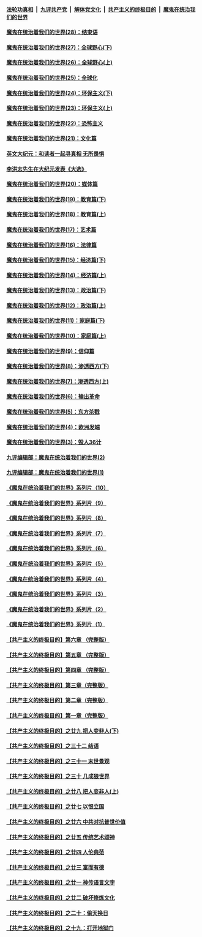 

####  [法轮功真相](../../../../basic/blob/master/README.md?t=04060732) &nbsp;|&nbsp; [九评共产党](../../../../9ping.md/blob/master/README.md?t=04060732) &nbsp;|&nbsp; [解体党文化](../../../../jtdwh.md/blob/master/README.md?t=04060732)  &nbsp;|&nbsp; [共产主义的终极目的](../../../../gczydzjmd.md/blob/master/README.md?t=04060732) &nbsp;|&nbsp; [魔鬼在统治我们的世界](../../../../mgztzwmdsj.md/blob/master/README.md?t=04060732) 

#### [魔鬼在统治着我们的世界(28)：结束语](../pages/nsc422/n10936246.md?t=04060732) 

#### [魔鬼在统治着我们的世界(27)：全球野心(下)](../pages/nsc422/n10928319.md?t=04060732) 

#### [魔鬼在统治着我们的世界(26)：全球野心(上)](../pages/nsc422/n10900318.md?t=04060732) 

#### [魔鬼在统治着我们的世界(25)：全球化](../pages/nsc422/n10788205.md?t=04060732) 

#### [魔鬼在统治着我们的世界(24)：环保主义(下)](../pages/nsc422/n10695307.md?t=04060732) 

#### [魔鬼在统治着我们的世界(23)：环保主义(上)](../pages/nsc422/n10688613.md?t=04060732) 

#### [魔鬼在统治着我们的世界(22)：恐怖主义](../pages/nsc422/n10614727.md?t=04060732) 

#### [魔鬼在统治着我们的世界(21)：文化篇](../pages/nsc422/n10597706.md?t=04060732) 

#### [英文大纪元：和读者一起寻真相 无所畏惧](../pages/nsc422/n12542027.md?t=04060732) 

#### [李洪志先生在大纪元发表《大选》](../pages/nsc422/n12534746.md?t=04060732) 

#### [魔鬼在统治着我们的世界(20)：媒体篇](../pages/nsc422/n10586579.md?t=04060732) 

#### [魔鬼在统治着我们的世界(19)：教育篇(下)](../pages/nsc422/n10564808.md?t=04060732) 

#### [魔鬼在统治着我们的世界(18)：教育篇(上)](../pages/nsc422/n10526970.md?t=04060732) 

#### [魔鬼在统治着我们的世界(17)：艺术篇](../pages/nsc422/n10499093.md?t=04060732) 

#### [魔鬼在统治着我们的世界(16)：法律篇](../pages/nsc422/n10485969.md?t=04060732) 

#### [魔鬼在统治着我们的世界(15)：经济篇(下)](../pages/nsc422/n10469975.md?t=04060732) 

#### [魔鬼在统治着我们的世界(14)：经济篇(上)](../pages/nsc422/n10457370.md?t=04060732) 

#### [魔鬼在统治着我们的世界(13)：政治篇(下)](../pages/nsc422/n10448270.md?t=04060732) 

#### [魔鬼在统治着我们的世界(12)：政治篇(上)](../pages/nsc422/n10444576.md?t=04060732) 

#### [魔鬼在统治着我们的世界(11)：家庭篇(下)](../pages/nsc422/n10440961.md?t=04060732) 

#### [魔鬼在统治着我们的世界(10)：家庭篇(上)](../pages/nsc422/n10435448.md?t=04060732) 

#### [魔鬼在统治着我们的世界(9)：信仰篇](../pages/nsc422/n10432159.md?t=04060732) 

#### [魔鬼在统治着我们的世界(8)：渗透西方(下)](../pages/nsc422/n10429603.md?t=04060732) 

#### [魔鬼在统治着我们的世界(7)：渗透西方(上)](../pages/nsc422/n10426013.md?t=04060732) 

#### [魔鬼在统治着我们的世界(6)：输出革命](../pages/nsc422/n10421536.md?t=04060732) 

#### [魔鬼在统治着我们的世界(5)：东方杀戮](../pages/nsc422/n10417707.md?t=04060732) 

#### [魔鬼在统治着我们的世界(4)：欧洲发端](../pages/nsc422/n10414890.md?t=04060732) 

#### [魔鬼在统治着我们的世界(3)：毁人36计](../pages/nsc422/n10411583.md?t=04060732) 

#### [九评编辑部：魔鬼在统治着我们的世界(2)](../pages/nsc422/n10410036.md?t=04060732) 

#### [九评编辑部：魔鬼在统治着我们的世界(1)](../pages/nsc422/n10406825.md?t=04060732) 

#### [《魔鬼在统治着我们的世界》系列片（10）](../pages/nsc422/n12292670.md?t=04060732) 

#### [《魔鬼在统治着我们的世界》系列片（9）](../pages/nsc422/n12290859.md?t=04060732) 

#### [《魔鬼在统治着我们的世界》系列片（8）](../pages/nsc422/n12287445.md?t=04060732) 

#### [《魔鬼在统治着我们的世界》系列片（7）](../pages/nsc422/n12283425.md?t=04060732) 

#### [《魔鬼在统治着我们的世界》系列片（6）](../pages/nsc422/n12282314.md?t=04060732) 

#### [《魔鬼在统治着我们的世界》系列片（5）](../pages/nsc422/n12281419.md?t=04060732) 

#### [《魔鬼在统治着我们的世界》系列片（4）](../pages/nsc422/n12274024.md?t=04060732) 

#### [《魔鬼在统治着我们的世界》系列片（3）](../pages/nsc422/n12271322.md?t=04060732) 

#### [《魔鬼在统治着我们的世界》系列片（2）](../pages/nsc422/n12269049.md?t=04060732) 

#### [《魔鬼在统治着我们的世界》系列片（1）](../pages/nsc422/n12267575.md?t=04060732) 

#### [【共产主义的终极目的】第六章 （完整版）](../pages/nsc422/n11428913.md?t=04060732) 

#### [【共产主义的终极目的】第五章 （完整版）](../pages/nsc422/n11428912.md?t=04060732) 

#### [【共产主义的终极目的】第四章 （完整版）](../pages/nsc422/n11428907.md?t=04060732) 

#### [【共产主义的终极目的】第三章（完整版）](../pages/nsc422/n11428848.md?t=04060732) 

#### [【共产主义的终极目的】第二章（完整版）](../pages/nsc422/n11428831.md?t=04060732) 

#### [【共产主义的终极目的】第一章（完整版）](../pages/nsc422/n11417651.md?t=04060732) 

#### [【共产主义的终极目的】之廿九 把人变非人(下)](../pages/nsc422/n11344140.md?t=04060732) 

#### [【共产主义的终极目的】之三十二 结语](../pages/nsc422/n11360535.md?t=04060732) 

#### [【共产主义的终极目的】之三十一 末世景观](../pages/nsc422/n11351129.md?t=04060732) 

#### [【共产主义的终极目的】之三十 几成狼世界](../pages/nsc422/n11348280.md?t=04060732) 

#### [【共产主义的终极目的】之廿八 把人变非人(上)](../pages/nsc422/n11340492.md?t=04060732) 

#### [【共产主义的终极目的】之廿七 以恨立国](../pages/nsc422/n11336944.md?t=04060732) 

#### [【共产主义的终极目的】之廿六 中共对抗普世价值](../pages/nsc422/n11324785.md?t=04060732) 

#### [【共产主义的终极目的】之廿五 传统艺术颂神](../pages/nsc422/n11296396.md?t=04060732) 

#### [【共产主义的终极目的】之廿四 人伦典范](../pages/nsc422/n11296397.md?t=04060732) 

#### [【共产主义的终极目的】之廿三 富而有德](../pages/nsc422/n11283598.md?t=04060732) 

#### [【共产主义的终极目的】之廿一 神传语言文字](../pages/nsc422/n11263265.md?t=04060732) 

#### [【共产主义的终极目的】之廿二 破坏修炼文化](../pages/nsc422/n11245728.md?t=04060732) 

#### [【共产主义的终极目的】之二十：偷天换日](../pages/nsc422/n11238846.md?t=04060732) 

#### [【共产主义的终极目的】之十九：打开地狱门](../pages/nsc422/n11206376.md?t=04060732) 

